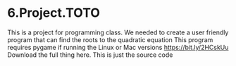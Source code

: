 # 6.Project.TOTO
This is a project for programming class. We needed to create a user friendly program that can find the roots to the quadratic equation
This program requires pygame if running the Linux or Mac versions
https://bit.ly/2HCskUu Download the full thing here. This is just the source code
